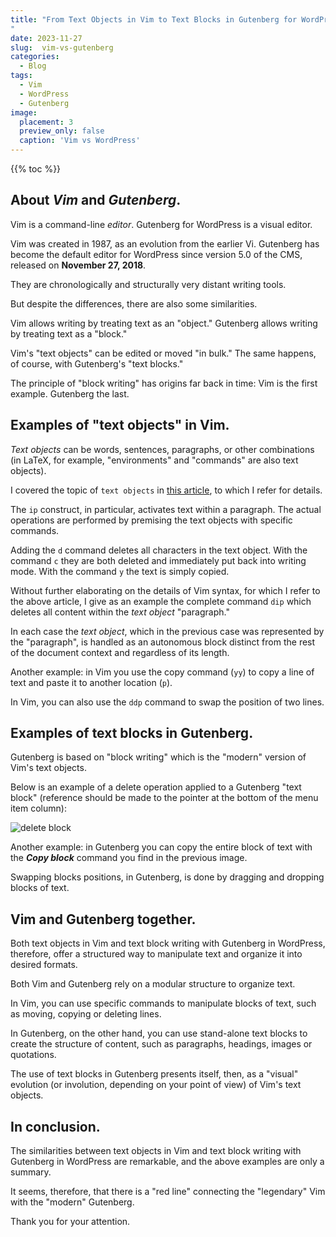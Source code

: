 ```yaml
---
title: "From Text Objects in Vim to Text Blocks in Gutenberg for WordPress.
"
date: 2023-11-27
slug:  vim-vs-gutenberg
categories:
  - Blog
tags:
  - Vim
  - WordPress
  - Gutenberg
image:
  placement: 3
  preview_only: false 
  caption: 'Vim vs WordPress'
---
```


{{% toc %}}
## About *Vim* and *Gutenberg*.

Vim is a command-line *editor*. Gutenberg for WordPress is a visual editor.

Vim was created in 1987, as an evolution from the earlier Vi. Gutenberg has become the default editor for WordPress since version 5.0 of the CMS, released on **November 27, 2018**.

They are chronologically and structurally very distant writing tools.

But despite the differences, there are also some similarities.

Vim allows writing by treating text as an "object." Gutenberg allows writing by treating text as a "block."

Vim's "text objects" can be edited or moved "in bulk." The same happens, of course, with Gutenberg's "text blocks."

The principle of "block writing" has origins far back in time: Vim is the first example. Gutenberg the last.

## Examples of "text objects" in Vim.

*Text objects* can be words, sentences, paragraphs, or other combinations (in LaTeX, for example, "environments" and "commands" are also text objects).

I covered the topic of `text objects` in [this article](https://francopasut.netlify.app/post/vim_delete_sentences/), to which I refer for details.

The `ip` construct, in particular, activates text within a paragraph. The actual operations are performed by premising the text objects with specific commands.

Adding the `d` command deletes all characters in the text object. With the command `c` they are both deleted and immediately put back into writing mode. With the command `y` the text is simply copied.

Without further elaborating on the details of Vim syntax, for which I refer to the above article, I give as an example the complete command `dip` which deletes all content within the *text object* "paragraph."

In each case the *text object*, which in the previous case was represented by the "paragraph", is handled as an autonomous block distinct from the rest of the document context and regardless of its length.

Another example: in Vim you use the copy command (`yy`) to copy a line of text and paste it to another location (`p`).

In Vim, you can also use the `ddp` command to swap the position of two lines.


## Examples of text blocks in Gutenberg.

Gutenberg is based on "block writing" which is the "modern" version of Vim's text objects.

Below is an example of a delete operation applied to a Gutenberg "text block" (reference should be made to the pointer at the bottom of the menu item column):

![delete block](delete_block.png)

Another example: in Gutenberg you can copy the entire block of text with the ***Copy block*** command you find  in the previous image. 

Swapping blocks positions, in Gutenberg, is done by dragging and dropping blocks of text.


## Vim and Gutenberg together.

Both text objects in Vim and text block writing with Gutenberg in WordPress, therefore, offer a structured way to manipulate text and organize it into desired formats.




Both Vim and Gutenberg rely on a modular structure to organize text.

In Vim, you can use specific commands to manipulate blocks of text, such as moving, copying or deleting lines.

In Gutenberg, on the other hand, you can use stand-alone text blocks to create the structure of content, such as paragraphs, headings, images or quotations.


The use of text blocks in Gutenberg presents itself, then, as a "visual" evolution (or involution, depending on your point of view) of Vim's text objects.



## In conclusion.

The similarities between text objects in Vim and text block writing with Gutenberg in WordPress are remarkable, and the above examples are only a summary.

It seems, therefore, that there is a "red line" connecting the "legendary" Vim with the "modern" Gutenberg.

Thank you for your attention.
